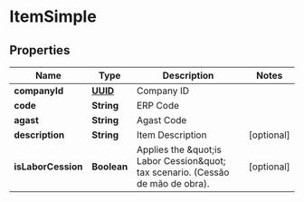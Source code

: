 
# ItemSimple

## Properties
Name | Type | Description | Notes
------------ | ------------- | ------------- | -------------
**companyId** | [**UUID**](UUID.md) | Company ID | 
**code** | **String** | ERP Code | 
**agast** | **String** | Agast Code | 
**description** | **String** | Item Description |  [optional]
**isLaborCession** | **Boolean** | Applies the \&quot;is Labor Cession\&quot; tax scenario. (Cessão de mão de obra).  |  [optional]



